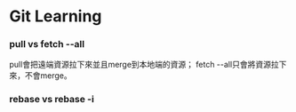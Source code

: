 # Git Learning

### pull vs fetch --all
pull會把遠端資源拉下來並且merge到本地端的資源；
fetch --all只會將資源拉下來，不會merge。

### rebase vs rebase -i
